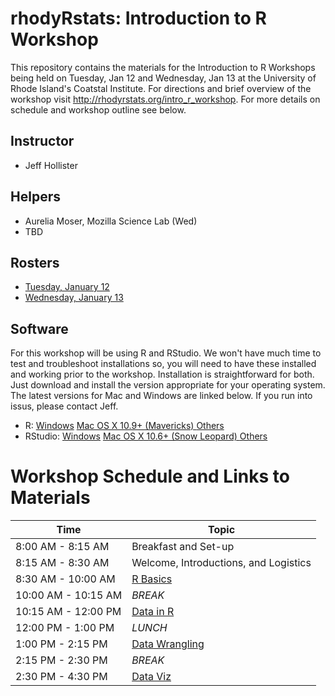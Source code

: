 # rhodyRstats: Introduction to R Workshop

This repository contains the materials for the Introduction to R Workshops being
held on Tuesday, Jan 12 and Wednesday, Jan 13 at the University of Rhode Island's
Coatstal Institute.  For directions and brief overview of the workshop visit
<http://rhodyrstats.org/intro_r_workshop>. For more details on schedule and 
workshop outline see below.

## Instructor
 - Jeff Hollister
 
## Helpers
 - Aurelia Moser, Mozilla Science Lab (Wed)
 - TBD

## Rosters

 - [Tuesday, January 12](tuesday_roster.md)
 - [Wednesday, January 13](wednesday_roster.md)
 
## Software 

For this workshop will be using R and RStudio. We won't have much time to test 
and troubleshoot installations so, you will need to have these installed and 
working prior to the workshop.  Installation is straightforward for both.  Just
download and install the version appropriate for your operating system.  The 
latest versions for Mac and Windows are linked below.  If you run into issus, 
please contact Jeff.

- R: [Windows](https://cran.r-project.org/bin/windows/base/R-3.2.3-win.exe) [Mac OS X 10.9+ (Mavericks) ](https://cran.r-project.org/bin/macosx/R-3.2.3.pkg) [Others](https://cran.r-project.org/)
- RStudio: [Windows](https://download1.rstudio.org/RStudio-0.99.491.exe) [Mac OS X 10.6+ (Snow Leopard) ](https://download1.rstudio.org/RStudio-0.99.491.dmg) [Others](https://www.rstudio.com/products/rstudio/download/)

# Workshop Schedule and Links to Materials

| Time                | Topic                                     | 
| ------------------- | ----------------------------------------- | 
| 8:00 AM - 8:15 AM   | Breakfast and Set-up                      |
| 8:15 AM - 8:30 AM   | Welcome, Introductions, and Logistics     |
| 8:30 AM - 10:00 AM  | [R Basics](lessons/01_basics.md)          | 
| 10:00 AM - 10:15 AM | *BREAK*                                   |
| 10:15 AM - 12:00 PM | [Data in R](lessons/02_data.md)           |       
| 12:00 PM - 1:00 PM  | *LUNCH*                                   |
| 1:00 PM - 2:15 PM   | [Data Wrangling](lessons/03_wrangling.md) |
| 2:15 PM - 2:30 PM   | *BREAK*                                   |
| 2:30 PM - 4:30 PM   | [Data Viz](lessons/04_viz.md)             |


